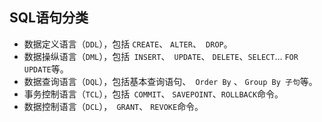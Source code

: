 ## SQL语句分类

- 数据定义语言（`DDL`），包括 `CREATE`、 `ALTER`、` DROP`。
- 数据操纵语言（`DML`），包括` INSERT`、` UPDATE`、 `DELETE`、` SELECT `… `FOR UPDATE`等。
- 数据查询语言（`DQL`），包括基本查询语句、` Order By` 、 `Group By 子句`等。
- 事务控制语言（`TCL`），包括` COMMIT`、 `SAVEPOINT`、`ROLLBACK`命令。     
- 数据控制语言（`DCL`），` GRANT`、 `REVOKE`命令。

